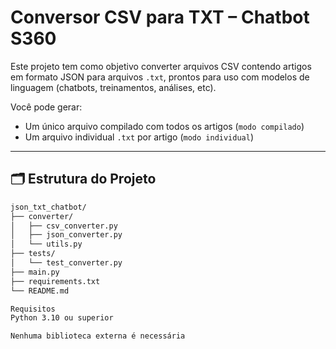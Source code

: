 # Conversor CSV para TXT – Chatbot S360

Este projeto tem como objetivo converter arquivos CSV contendo artigos em formato JSON para arquivos `.txt`, prontos para uso com modelos de linguagem (chatbots, treinamentos, análises, etc).

Você pode gerar:
- Um único arquivo compilado com todos os artigos (`modo compilado`)
- Um arquivo individual `.txt` por artigo (`modo individual`)

---

## 🗂 Estrutura do Projeto

```bash
json_txt_chatbot/
├── converter/
│   ├── csv_converter.py
│   ├── json_converter.py
│   └── utils.py
├── tests/
│   └── test_converter.py
├── main.py
├── requirements.txt
└── README.md

Requisitos
Python 3.10 ou superior

Nenhuma biblioteca externa é necessária

